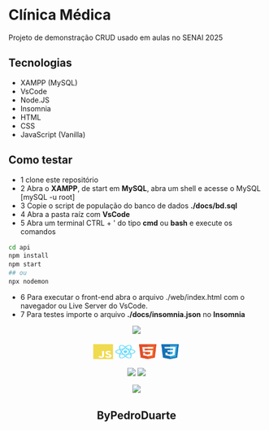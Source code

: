 # Clínica Médica
Projeto de demonstração CRUD usado em aulas no SENAI 2025

## Tecnologias
- XAMPP (MySQL)
- VsCode
- Node.JS
- Insomnia
- HTML
- CSS
- JavaScript (Vanilla)

## Como testar
- 1 clone este repositório
- 2 Abra o **XAMPP**, de start em **MySQL**, abra um shell e acesse o MySQL [mySQL -u root]
- 3 Copie o script de população do banco de dados **./docs/bd.sql**
- 4 Abra a pasta raíz com **VsCode**
- 5 Abra um terminal CTRL + ' do tipo **cmd** ou **bash** e execute os comandos
```bash
cd api
npm install
npm start
## ou
npx nodemon
```
- 6 Para executar o front-end abra o arquivo ./web/index.html com o navegador ou Live Server do VsCode.
- 7 Para testes importe o arquivo **./docs/insomnia.json** no **Insomnia**


<div align="center">
    <img height="180em" src="https://github-readme-stats.vercel.app/api/top-langs/?username=PedroDuarte2007&layout=compact&langs_count=7&theme=dark"/>
</div>

<div align="center">
<div style="display: inline_block"><br>
  <img align="center" alt="Formando-Js" height="30" width="40" src="https://raw.githubusercontent.com/devicons/devicon/master/icons/javascript/javascript-plain.svg">
  <img align="center" alt="Formando-React" height="30" width="40" src="https://raw.githubusercontent.com/devicons/devicon/master/icons/react/react-original.svg">
  <img align="center" alt="Formando -HTML" height="30" width="40" src="https://raw.githubusercontent.com/devicons/devicon/master/icons/html5/html5-original.svg">
  <img align="center" alt="Formando-CSS" height="30" width="40" src="https://raw.githubusercontent.com/devicons/devicon/master/icons/css3/css3-original.svg">
</div>
 </div>
</br>

 <div align="center">
  <a href="https://www.instagram.com/pedr.odnr" target="_blank"><img src="https://img.shields.io/badge/-Instagram-%23E4405F?style=for-the-badge&logo=instagram&logoColor=white" target="_blank"></a> 
  <a href = "mailto:lucieneduartes@hotmail.com"><img src="https://img.shields.io/badge/-Gmail-%23333?style=for-the-badge&logo=gmail&logoColor=white" target="_blank"></a
</div>
</br>
<p align="center">   <img alingn="center" src="https://profile-counter.glitch.me/PedroDuarte2007/count.svg" /></p>


## ByPedroDuarte
